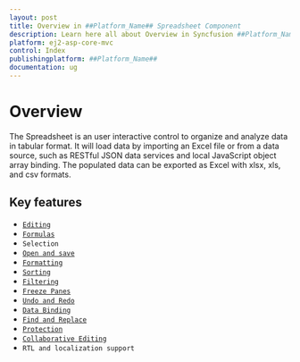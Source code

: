 ```yaml
---
layout: post
title: Overview in ##Platform_Name## Spreadsheet Component
description: Learn here all about Overview in Syncfusion ##Platform_Name## Spreadsheet component of Syncfusion Essential JS 2 and more.
platform: ej2-asp-core-mvc
control: Index
publishingplatform: ##Platform_Name##
documentation: ug
---
```


# Overview

The Spreadsheet is an user interactive control to organize and analyze data in tabular format. It will load data by importing an Excel file or from a data source, such as RESTful JSON data services and local JavaScript object array binding. The populated data can be exported as Excel with xlsx, xls, and csv formats.

## Key features

* [`Editing`](editing)
* [`Formulas`](formulas)
* `Selection`
* [`Open and save`](open-save)
* [`Formatting`](formatting)
* [`Sorting`](sort)
* [`Filtering`](filter)
* [`Freeze Panes`](freeze-pane)
* [`Undo and Redo`](undo-redo)
* [`Data Binding`](data-binding)
* [`Find and Replace`](searching)
* [`Protection`](protect-sheet)
* [`Collaborative Editing`](use-cases/collaborative-editing)
* `RTL and localization support`
